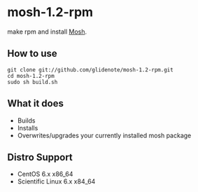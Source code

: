 # mosh-1.2-rpm

make rpm and install [Mosh](http://mosh.mit.edu/).

## How to use

    git clone git://github.com/glidenote/mosh-1.2-rpm.git
    cd mosh-1.2-rpm
    sudo sh build.sh

## What it does

 * Builds
 * Installs
 * Overwrites/upgrades your currently installed mosh package

## Distro Support

 * CentOS 6.x x86_64
 * Scientific Linux 6.x x84_64
